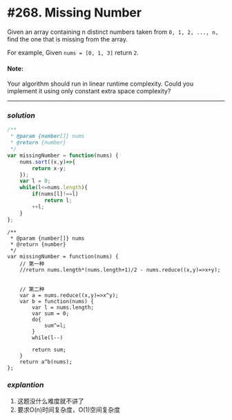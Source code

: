 # #268. Missing Number
Given an array containing n distinct numbers taken from ```0, 1, 2, ..., n,``` find the one that is missing from the array.

For example,
Given ```nums = [0, 1, 3]``` return ```2```.
#### Note:
Your algorithm should run in linear runtime complexity. Could you implement it using only constant extra space complexity?
<hr>  

### _*solution*_
```javascript
/**
 * @param {number[]} nums
 * @return {number}
 */
var missingNumber = function(nums) {
    nums.sort((x,y)=>{
        return x-y;
    });
    var l = 0;
    while(l<=nums.length){
        if(nums[l]!==l)
            return l;
        ++l;
    }
};
```

```
/**
 * @param {number[]} nums
 * @return {number}
 */
var missingNumber = function(nums) {
    // 第一种
    //return nums.length*(nums.length+1)/2 - nums.reduce((x,y)=>x+y);

    
    // 第二种
    var a = nums.reduce((x,y)=>x^y);
    var b = function(nums) {
        var l = nums.length;
        var sum = 0;
        do{
            sum^=l;
        }
        while(l--)
            
        return sum;
    }
    return a^b(nums);
};
```
### _*explantion*_
1. 这题没什么难度就不讲了
2. 要求O(n)时间复杂度，O(1)空间复杂度
